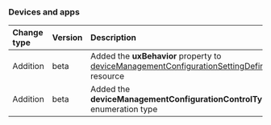### Devices and apps

| **Change type** | **Version** | **Description** |
|:---|:---|:---|
|Addition|beta|Added the **uxBehavior** property to [deviceManagementConfigurationSettingDefinition](https://docs.microsoft.com/en-us/graph/api/resources/intune-deviceManagementConfigurationSettingDefinition?view=graph-rest-beta) resource|
|Addition|beta|Added the **deviceManagementConfigurationControlType** enumeration type|
